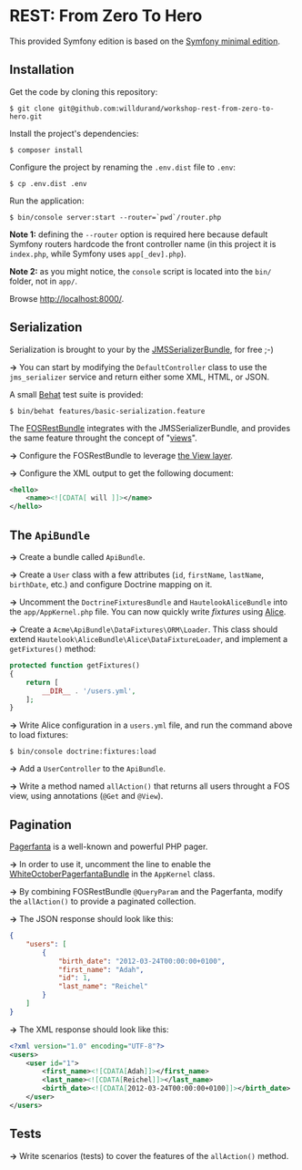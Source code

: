 REST: From Zero To Hero
=======================

This provided Symfony edition is based on the [Symfony minimal
edition](https://github.com/beberlei/symfony-minimal-distribution).


## Installation

Get the code by cloning this repository:

    $ git clone git@github.com:willdurand/workshop-rest-from-zero-to-hero.git

Install the project's dependencies:

    $ composer install

Configure the project by renaming the `.env.dist` file to `.env`:

    $ cp .env.dist .env

Run the application:

    $ bin/console server:start --router=`pwd`/router.php

**Note 1:** defining the `--router` option is required here because default
Symfony routers hardcode the front controller name (in this project it is
`index.php`, while Symfony uses `app[_dev].php`).

**Note 2:** as you might notice, the `console` script is located into the `bin/`
folder, not in `app/`.

Browse [http://localhost:8000/](http://localhost:8000/).


## Serialization

Serialization is brought to your by the
[JMSSerializerBundle](http://jmsyst.com/bundles/JMSSerializerBundle), for free
;-)

**->** You can start by modifying the `DefaultController` class to use the
`jms_serializer` service and return either some XML, HTML, or JSON.

A small [Behat](http://docs.behat.org) test suite is provided:

    $ bin/behat features/basic-serialization.feature

The [FOSRestBundle](https://github.com/FriendsOfSymfony/FOSRestBundle)
integrates with the JMSSerializerBundle, and provides the same feature throught
the concept of
"[views](http://symfony.com/doc/master/bundles/FOSRestBundle/2-the-view-layer.html)".

**->** Configure the FOSRestBundle to leverage [the View
layer](http://symfony.com/doc/master/bundles/FOSRestBundle/2-the-view-layer.html).

**->** Configure the XML output to get the following document:

```xml
<hello>
    <name><![CDATA[ will ]]></name>
</hello>
```

## The `ApiBundle`

**->** Create a bundle called `ApiBundle`.

**->** Create a `User` class with a few attributes (`id`, `firstName`, `lastName`,
`birthDate`, etc.) and configure Doctrine mapping on it.

**->** Uncomment the `DoctrineFixturesBundle` and `HautelookAliceBundle` into the
`app/AppKernel.php` file. You can now quickly write _fixtures_ using
[Alice](https://github.com/nelmio/alice/blob/master/README.md).

**->** Create a `Acme\ApiBundle\DataFixtures\ORM\Loader`. This class should extend
`Hautelook\AliceBundle\Alice\DataFixtureLoader`, and implement a `getFixtures()`
method:

```php
protected function getFixtures()
{
    return [
        __DIR__ . '/users.yml',
    ];
}
```

**->** Write Alice configuration in a `users.yml` file, and run the command above to
load fixtures:

    $ bin/console doctrine:fixtures:load

**->** Add a `UserController` to the `ApiBundle`.

**->** Write a method named `allAction()` that returns all users throught a FOS
view, using annotations (`@Get` and `@View`).


## Pagination

[Pagerfanta](https://github.com/whiteoctober/Pagerfanta) is a well-known and
powerful PHP pager.

**->** In order to use it, uncomment the line to enable the
[WhiteOctoberPagerfantaBundle](https://github.com/whiteoctober/WhiteOctoberPagerfantaBundle)
in the `AppKernel` class.

**->** By combining FOSRestBundle `@QueryParam` and the Pagerfanta, modify the
`allAction()` to provide a paginated collection.

**->** The JSON response should look like this:

```json
{
    "users": [
        {
            "birth_date": "2012-03-24T00:00:00+0100",
            "first_name": "Adah",
            "id": 1,
            "last_name": "Reichel"
        }
    ]
}
```

**->** The XML response should look like this:

```xml
<?xml version="1.0" encoding="UTF-8"?>
<users>
    <user id="1">
        <first_name><![CDATA[Adah]]></first_name>
        <last_name><![CDATA[Reichel]]></last_name>
        <birth_date><![CDATA[2012-03-24T00:00:00+0100]]></birth_date>
    </user>
</users>
```

## Tests

**->** Write scenarios (tests) to cover the features of the `allAction()`
method.

